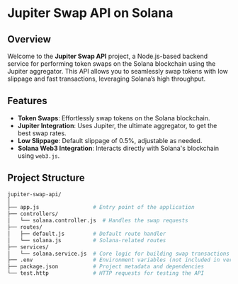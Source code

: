 # Jupiter Swap API on Solana

## Overview

Welcome to the **Jupiter Swap API** project, a Node.js-based backend service for performing token swaps on the Solana blockchain using the Jupiter aggregator. This API allows you to seamlessly swap tokens with low slippage and fast transactions, leveraging Solana’s high throughput.

## Features

- **Token Swaps**: Effortlessly swap tokens on the Solana blockchain.
- **Jupiter Integration**: Uses Jupiter, the ultimate aggregator, to get the best swap rates.
- **Low Slippage**: Default slippage of 0.5%, adjustable as needed.
- **Solana Web3 Integration**: Interacts directly with Solana's blockchain using `web3.js`.

## Project Structure

```bash
jupiter-swap-api/
│
├── app.js                 # Entry point of the application
├── controllers/
│   └── solana.controller.js  # Handles the swap requests
├── routes/
│   ├── default.js         # Default route handler
│   └── solana.js          # Solana-related routes
├── services/
│   └── solana.service.js  # Core logic for building swap transactions
├── .env                   # Environment variables (not included in version control)
├── package.json           # Project metadata and dependencies
└── test.http              # HTTP requests for testing the API
